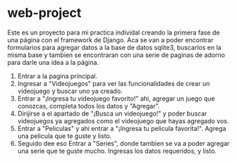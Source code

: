 # web-project

Este es un proyecto para mi practica individal creando la primera fase de una página con el framework de Django. Aca se van a poder encontrar formularios para agregar datos 
a la base de datos sqlite3, buscarlos en la misma base y tambien se encontraran con una serie de paginas de adorno para darle una idea a la página.

1) Entrar a la pagina principal.
2) Ingresar a "Videojuegos" para ver las funcionalidades de crear un videojuego y buscar uno ya creado.
3) Entrar a "¡Ingresa tu videojuego favorito!" ahi, agregar un juego que conozcas, completa todos los datos y "Agregar".
4) Dirijirse a el apartado de "¡Busca un videojuego!" y poder buscar videojuegos ya agregados como el videojuego que hayas agregado vos.
5) Entrar a "Peliculas" y ahí entrar a "¡Ingresa tu pelicula favorita!". Agrega una pelicula que te guste y listo.
6) Seguido dee eso Entrar a "Series", donde tambien se va a poder agregar una serie que te guste mucho. Ingresas los datos requeridos, y listo.
